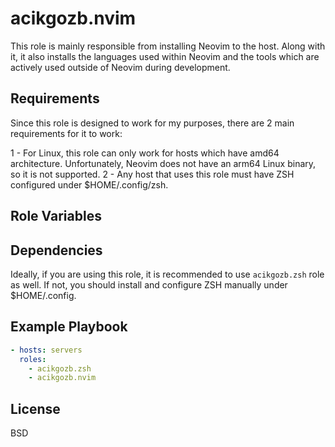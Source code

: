 # acikgozb.nvim

This role is mainly responsible from installing Neovim to the host. Along with it, it also installs the languages used within Neovim and the tools which are actively used outside of Neovim during development.

## Requirements

Since this role is designed to work for my purposes, there are 2 main requirements for it to work:

1 - For Linux, this role can only work for hosts which have amd64 architecture. Unfortunately, Neovim does not have an arm64 Linux binary, so it is not supported.
2 - Any host that uses this role must have ZSH configured under $HOME/.config/zsh.

## Role Variables

<!--TODO: Add variables here -->

## Dependencies

Ideally, if you are using this role, it is recommended to use `acikgozb.zsh` role as well.
If not, you should install and configure ZSH manually under $HOME/.config.

## Example Playbook

```yml
- hosts: servers
  roles:
    - acikgozb.zsh
    - acikgozb.nvim
```

## License

BSD
